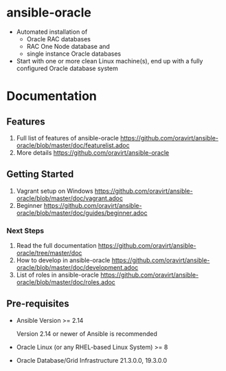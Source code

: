 # ansible-oracle

* Automated installation of
   * Oracle RAC databases
   * RAC One Node database and
   * single instance Oracle databases
* Start with one or more clean Linux machine(s), end up with a fully configured Oracle database system

# Documentation

## Features

1. Full list of features of ansible-oracle <https://github.com/oravirt/ansible-oracle/blob/master/doc/featurelist.adoc>
1. More details <https://github.com/oravirt/ansible-oracle>


## Getting Started

1. Vagrant setup on Windows <https://github.com/oravirt/ansible-oracle/blob/master/doc/vagrant.adoc>
1. Beginner <https://github.com/oravirt/ansible-oracle/blob/master/doc/guides/beginner.adoc>

### Next Steps

1. Read the full documentation <https://github.com/oravirt/ansible-oracle/tree/master/doc>
1. How to develop in ansible-oracle <https://github.com/oravirt/ansible-oracle/blob/master/doc/development.adoc>
1. List of roles in ansible-oracle <https://github.com/oravirt/ansible-oracle/blob/master/doc/roles.adoc>


## Pre-requisites

* Ansible Version >= 2.14

  Version 2.14 or newer of Ansible is recommended
* Oracle Linux (or any RHEL-based Linux System) >= 8
* Oracle Database/Grid Infrastructure 21.3.0.0, 19.3.0.0
